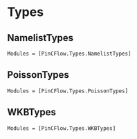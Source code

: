 # Types

## NamelistTypes

```@autodocs
Modules = [PinCFlow.Types.NamelistTypes]
```

## PoissonTypes

```@autodocs
Modules = [PinCFlow.Types.PoissonTypes]
```

## WKBTypes

```@autodocs
Modules = [PinCFlow.Types.WKBTypes]
```
